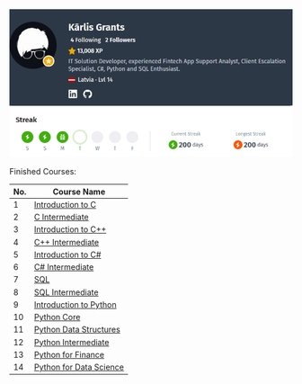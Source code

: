 <div id="header" align="center">
  <img src="https://github.com/KGrants/Sololearn/blob/main/Sololearn.png">
</div>

Finished Courses:

| No. | Course Name |
|-----|-------------|
|1|<a href="https://github.com/KGrants/Sololearn/tree/main/Introduction%20to%20C">Introduction to C</a>|
|2|<a href="https://github.com/KGrants/Sololearn/tree/main/C%20Intermediate"> C Intermediate</a>|
|3|<a href="https://github.com/KGrants/Sololearn/tree/main/Introduction%20to%20C%2B%2B">Introduction to C++</a>|
|4|<a href="https://github.com/KGrants/Sololearn/tree/main/C%2B%2B%20Intermediate"> C++ Intermediate</a>|
|5|<a href="https://github.com/KGrants/Sololearn/tree/main/Introduction%20to%20C%23"> Introduction to C#</a>|
|6|<a href="https://github.com/KGrants/Sololearn/tree/main/C%23%20Intermediate"> C# Intermediate</a>|
|7|<a href="https://github.com/KGrants/Sololearn/tree/main/SQL"> SQL</a>|
|8|<a href="https://github.com/KGrants/Sololearn/tree/main/SQL%20Intermediate"> SQL Intermediate</a>|
|9|<a href="https://github.com/KGrants/Sololearn/tree/main/Introduction%20to%20Python"> Introduction to Python</a>|
|10|<a href="https://github.com/KGrants/Sololearn/tree/main/Python%20Core"> Python Core</a>|
|11|<a href="https://github.com/KGrants/Sololearn/tree/main/Python%20Data%20Structures"> Python Data Structures</a>|
|12|<a href="https://github.com/KGrants/Sololearn/tree/main/Python%20Intermediate"> Python Intermediate</a>|
|13|<a href="https://github.com/KGrants/Sololearn/tree/main/Python%20fir%20Finance"> Python for Finance</a>|
|14|<a href="https://github.com/KGrants/Sololearn/tree/main/Python%20for%20Data%20Science"> Python for Data Science</a>|
